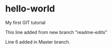 # hello-world
My first GIT tutorial

This line added from new branch "readme-edits"

Line 6 added in Master branch.
